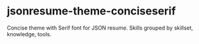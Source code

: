 # jsonresume-theme-conciseserif
Concise theme with Serif font for JSON resume. Skills grouped by skillset, knowledge, tools.
